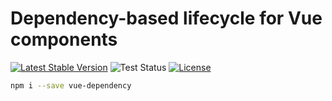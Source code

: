# Dependency-based lifecycle for Vue components

[![Latest Stable Version](https://poser.pugx.org/tonybogdanov/vue-dependency/v/stable)](https://packagist.org/packages/tonybogdanov/vue-dependency)
![Test Status](https://github.com/TonyBogdanov/vue-dependency/workflows/build/badge.svg)
[![License](https://poser.pugx.org/tonybogdanov/vue-dependency/license)](https://packagist.org/packages/tonybogdanov/vue-dependency)

```bash
npm i --save vue-dependency
```
